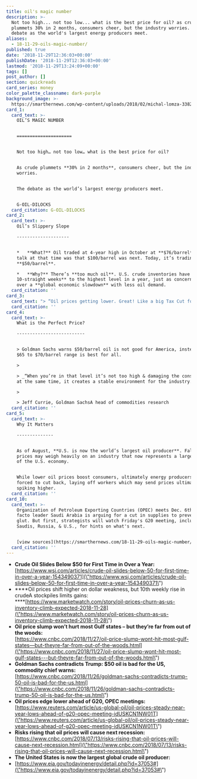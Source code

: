 ```yaml
---
title: oil's magic number
description: >-
  Not too high... not too low... what is the best price for oil? as crude
  plummets 30% in 2 months, consumers cheer, but the industry worries. the
  debate as the world's largest energy producers meet.
aliases:
  - 18-11-29-oils-magic-number/
published: true
date: '2018-11-29T12:36:03+00:00'
publishDate: '2018-11-29T12:36:03+00:00'
lastmod: '2018-11-29T13:24:09+00:00'
tags: []
post_author: []
section: quickreads
card_series: money
color_palette_classname: dark-purple
background_image: >-
  https://smarthernews.com/wp-content/uploads/2018/02/michal-lomza-338227-unsplash-360x360.jpg
card_1:
  card_text: >-
    OIL’S MAGIC NUMBER  


    =====================


    Not too high… not too low… what is the best price for oil?


    As crude plummets **30% in 2 months**, consumers cheer, but the industry
    worries.


    The debate as the world’s largest energy producers meet.


    G-OIL-DILOCKS
  card_citation: G-OIL-DILOCKS
card_2:
  card_text: >-
    Oil’s Slippery Slope

    --------------------


    *   **What?** Oil traded at 4-year high in October at **$76/barrel** and the
    talk at that time was that $100/barrel was next. Today, it’s trading below
    **$50/barrel**.

    *   **Why?** There’s **too much oil**. U.S. crude inventories have **climbed
    10-straight weeks** to the highest level in a year, just as concerns grow
    over a **global economic slowdown** with less oil demand.
  card_citation: ''
card_3:
  card_text: "> “Oil prices getting lower. Great! Like a big Tax Cut for America and the World. Enjoy! …Thank you to Saudi Arabia, but leta\x19s go lower!\n> \n> President Trump tweet on Nov. 21st"
  card_citation: ''
card_4:
  card_text: >-
    What is the Perfect Price?

    --------------------------


    > Goldman Sachs warns $50/barrel oil is not good for America, instead says a
    $65 to $70/barrel range is best for all.

    > 

    > _“When you’re in that level it’s not too high & damaging the consumer, but
    at the same time, it creates a stable environment for the industry.”_

    > 

    > Jeff Currie, Goldman SachsA head of commodities research
  card_citation: ''
card_5:
  card_text: >-
    Why It Matters

    --------------


    As of August, **U.S. is now the world’s largest oil producer**. Falling
    prices may weigh heavily on an industry that now represents a larger share
    of the U.S. economy.


    While lower oil prices boost consumers, ultimately energy producers will be
    forced to cut back, laying off workers which may send prices ultimately
    spiking higher.
  card_citation: ''
card_10:
  card_text: >-
    Organization of Petroleum Exporting Countries (OPEC) meets Dec. 6th. Its de
    facto leader Saudi Arabia is arguing for a cut in supplies to prevent a
    glut. But first, strategists will watch Friday's G20 meeting, including the
    Saudis, Russia, & U.S., for hints on what's next.


    [view sources](https://smarthernews.com/18-11-29-oils-magic-number/)
  card_citation: ''
---
```

*   **Crude Oil Slides Below $50 for First Time in Over a Year:**  
    [https://www.wsj.com/articles/crude-oil-slides-below-50-for-first-time-in-over-a-year-1543490371](\"https://www.wsj.com/articles/crude-oil-slides-below-50-for-first-time-in-over-a-year-1543490371\")
*   ****Oil prices shift higher on dollar weakness, but 10th weekly rise in crudeA stockpiles limits gains:  
    ****[https://www.marketwatch.com/story/oil-prices-churn-as-us-inventory-climb-expected-2018-11-28](\"https://www.marketwatch.com/story/oil-prices-churn-as-us-inventory-climb-expected-2018-11-28\")
*   **Oil price slump won’t hurt most Gulf states – but they’re far from out of the woods:**  
    [https://www.cnbc.com/2018/11/27/oil-price-slump-wont-hit-most-gulf-states—but-theyre-far-from-out-of-the-woods.html](\"https://www.cnbc.com/2018/11/27/oil-price-slump-wont-hit-most-gulf-states---but-theyre-far-from-out-of-the-woods.html\")
*   **Goldman Sachs contradicts Trump: $50 oil is bad for the US, commodity chief warns:**  
    [https://www.cnbc.com/2018/11/26/goldman-sachs-contradicts-trump-50-oil-is-bad-for-the-us.html](\"https://www.cnbc.com/2018/11/26/goldman-sachs-contradicts-trump-50-oil-is-bad-for-the-us.html\")
*   **Oil prices edge lower ahead of G20, OPEC meetings:**  
    [https://www.reuters.com/article/us-global-oil/oil-prices-steady-near-year-lows-ahead-of-g20-opec-meeting-idUSKCN1NW01T](\"https://www.reuters.com/article/us-global-oil/oil-prices-steady-near-year-lows-ahead-of-g20-opec-meeting-idUSKCN1NW01T\")
*   **Risks rising that oil prices will cause next recession:**  
    [https://www.cnbc.com/2018/07/13/risks-rising-that-oil-prices-will-cause-next-recession.html](\"https://www.cnbc.com/2018/07/13/risks-rising-that-oil-prices-will-cause-next-recession.html\")
*   **The United States is now the largest global crude oil producer:**
*   [https://www.eia.gov/todayinenergy/detail.php?id=37053#](\"https://www.eia.gov/todayinenergy/detail.php?id=37053#\")
